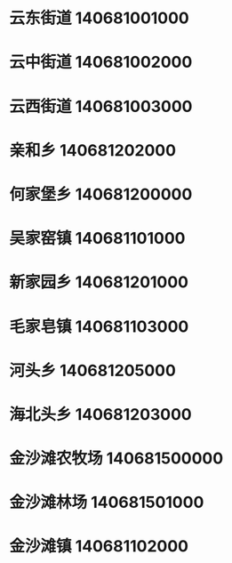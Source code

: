 # 云东街道 140681001000
# 云中街道 140681002000
# 云西街道 140681003000
# 亲和乡 140681202000
# 何家堡乡 140681200000
# 吴家窑镇 140681101000
# 新家园乡 140681201000
# 毛家皂镇 140681103000
# 河头乡 140681205000
# 海北头乡 140681203000
# 金沙滩农牧场 140681500000
# 金沙滩林场 140681501000
# 金沙滩镇 140681102000

